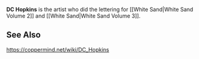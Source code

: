 **DC Hopkins** is the artist who did the lettering for [[White Sand\|White Sand Volume 2]] and [[White Sand\|White Sand Volume 3]].

## See Also




https://coppermind.net/wiki/DC_Hopkins